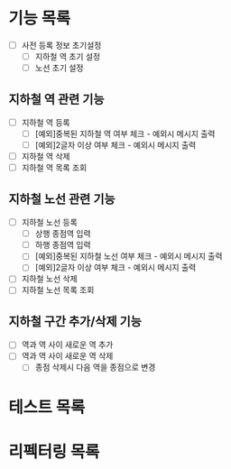 # 기능 목록

- [ ] 사전 등록 정보 초기설정
  - [ ] 지하철 역 초기 설정
  - [ ] 노선 초기 설정 
## 지하철 역 관련 기능
- [ ] 지하철 역 등록
  - [ ] [예외]중복된 지하철 역 여부 체크 - 예외시 메시지 출력
  - [ ] [예외]2글자 이상 여부 체크 - 예외시 메시지 출력 
- [ ] 지하철 역 삭제
- [ ] 지하철 역 목록 조회
## 지하철 노선 관련 기능
- [ ] 지하철 노선 등록
  - [ ] 상행 종점역 입력
  - [ ] 하행 종점역 입력
  - [ ] [예외]중복된 지하철 노선 여부 체크 - 예외시 메시지 출력
  - [ ] [예외]2글자 이상 여부 체크 - 예외시 메시지 출력
- [ ] 지하철 노선 삭제
- [ ] 지하철 노선 목록 조회
## 지하철 구간 추가/삭제 기능
- [ ] 역과 역 사이 새로운 역 추가
- [ ] 역과 역 사이 새로운 역 삭제
  - [ ] 종점 삭제시 다음 역을 종점으로 변경

# 테스트 목록

# 리펙터링 목록

